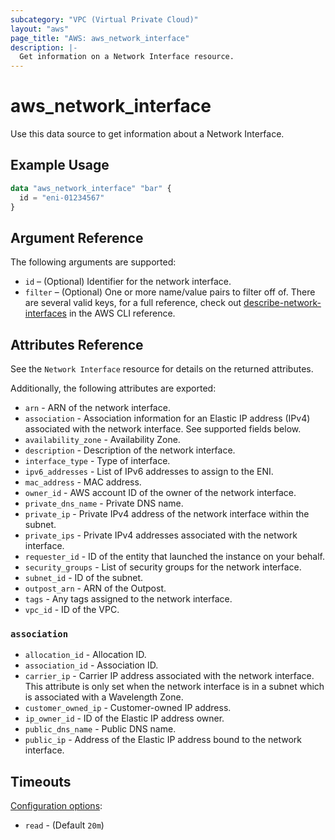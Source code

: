 ```yaml
---
subcategory: "VPC (Virtual Private Cloud)"
layout: "aws"
page_title: "AWS: aws_network_interface"
description: |-
  Get information on a Network Interface resource.
---
```


# aws_network_interface

Use this data source to get information about a Network Interface.

## Example Usage

```terraform
data "aws_network_interface" "bar" {
  id = "eni-01234567"
}
```

## Argument Reference

The following arguments are supported:

* `id` – (Optional) Identifier for the network interface.
* `filter` – (Optional) One or more name/value pairs to filter off of. There are several valid keys, for a full reference, check out [describe-network-interfaces](https://docs.aws.amazon.com/cli/latest/reference/ec2/describe-network-interfaces.html) in the AWS CLI reference.

## Attributes Reference

See the `Network Interface` resource for details on the returned attributes.

Additionally, the following attributes are exported:

* `arn` - ARN of the network interface.
* `association` - Association information for an Elastic IP address (IPv4) associated with the network interface. See supported fields below.
* `availability_zone` - Availability Zone.
* `description` - Description of the network interface.
* `interface_type` - Type of interface.
* `ipv6_addresses` - List of IPv6 addresses to assign to the ENI.
* `mac_address` - MAC address.
* `owner_id` - AWS account ID of the owner of the network interface.
* `private_dns_name` - Private DNS name.
* `private_ip` - Private IPv4 address of the network interface within the subnet.
* `private_ips` - Private IPv4 addresses associated with the network interface.
* `requester_id` - ID of the entity that launched the instance on your behalf.
* `security_groups` - List of security groups for the network interface.
* `subnet_id` - ID of the subnet.
* `outpost_arn` - ARN of the Outpost.
* `tags` - Any tags assigned to the network interface.
* `vpc_id` - ID of the VPC.

### `association`

* `allocation_id` - Allocation ID.
* `association_id` - Association ID.
* `carrier_ip` - Carrier IP address associated with the network interface. This attribute is only set when the network interface is in a subnet which is associated with a Wavelength Zone.
* `customer_owned_ip` - Customer-owned IP address.
* `ip_owner_id` - ID of the Elastic IP address owner.
* `public_dns_name` - Public DNS name.
* `public_ip` - Address of the Elastic IP address bound to the network interface.

## Timeouts

[Configuration options](https://www.terraform.io/docs/configuration/blocks/resources/syntax.html#operation-timeouts):

- `read` - (Default `20m`)
